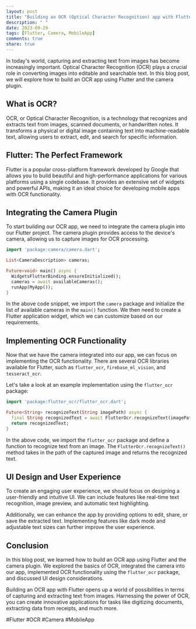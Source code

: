 ```yaml
---
layout: post
title: "Building an OCR (Optical Character Recognition) app with Flutter camera"
description: " "
date: 2023-09-29
tags: [Flutter, Camera, MobileApp]
comments: true
share: true
---
```


In today's world, capturing and extracting text from images has become increasingly important. Optical Character Recognition (OCR) plays a crucial role in converting images into editable and searchable text. In this blog post, we will explore how to build an OCR app using Flutter and the camera plugin.

## What is OCR?

OCR, or Optical Character Recognition, is a technology that recognizes and extracts text from images, scanned documents, or handwritten notes. It transforms a physical or digital image containing text into machine-readable text, allowing users to extract, edit, and search for specific information.

## Flutter: The Perfect Framework

Flutter is a popular cross-platform framework developed by Google that allows you to build beautiful and high-performance applications for various platforms using a single codebase. It provides an extensive set of widgets and powerful APIs, making it an ideal choice for developing mobile apps with OCR functionality.

## Integrating the Camera Plugin

To start building our OCR app, we need to integrate the camera plugin into our Flutter project. The camera plugin provides access to the device's camera, allowing us to capture images for OCR processing.

```dart
import 'package:camera/camera.dart';

List<CameraDescription> cameras;

Future<void> main() async {
  WidgetsFlutterBinding.ensureInitialized();
  cameras = await availableCameras();
  runApp(MyApp());
}

```

In the above code snippet, we import the `camera` package and initialize the list of available cameras in the `main()` function. We then need to create a Flutter application widget, which we can customize based on our requirements.

## Implementing OCR Functionality

Now that we have the camera integrated into our app, we can focus on implementing the OCR functionality. There are several OCR libraries available for Flutter, such as `flutter_ocr`, `firebase_ml_vision`, and `tesseract_ocr`.

Let's take a look at an example implementation using the `flutter_ocr` package:

```dart
import 'package:flutter_ocr/flutter_ocr.dart';

Future<String> recognizeText(String imagePath) async {
  final String recognizedText = await FlutterOcr.recognizeText(imagePath);
  return recognizedText;
}
```

In the above code, we import the `flutter_ocr` package and define a function to recognize text from an image. The `FlutterOcr.recognizeText()` method takes in the path of the captured image and returns the recognized text.

## UI Design and User Experience

To create an engaging user experience, we should focus on designing a user-friendly and intuitive UI. We can include features like real-time text recognition, image preview, and automatic text highlighting.

Additionally, we can enhance the app by providing options to edit, share, or save the extracted text. Implementing features like dark mode and adjustable text sizes can further improve the user experience.

## Conclusion

In this blog post, we learned how to build an OCR app using Flutter and the camera plugin. We explored the basics of OCR, integrated the camera into our app, implemented OCR functionality using the `flutter_ocr` package, and discussed UI design considerations.

Building an OCR app with Flutter opens up a world of possibilities in terms of capturing and extracting text from images. Harnessing the power of OCR, you can create innovative applications for tasks like digitizing documents, extracting data from receipts, and much more.

#Flutter #OCR #Camera #MobileApp